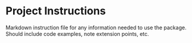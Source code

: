 ﻿# Project Instructions

Markdown instruction file for any information needed to use the package. Should include code examples, note extension points, etc.